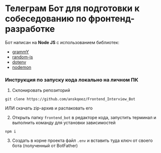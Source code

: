 # Телеграм Бот для подготовки к собеседованию по фронтенд-разработке

Бот написан на **Node JS** с использованием библиотек:

- [grammY](https://grammy.dev/)
- [random-js](https://www.npmjs.com/package/random-js)
- [dotenv](https://www.npmjs.com/package/dotenv)
- [nodemon](https://www.npmjs.com/package/nodemon)

### Инструкция по запуску кода локально на личном ПК

1. Склонировать репозиторий

```
git clone https://github.com/anskqeez/Frontend_Interview_Bot
```

ИЛИ
скачать zip-архив и распаковать его

2. Открыть папку `frontend_bot` в редакторе кода, запустить терминал и выполнить команду для установки зависимостей

```
npm i
```

3. Создать в корне проекта файл `.env` и вставить туда ключ от своего бота (полученный от BotFather)
